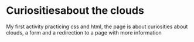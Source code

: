 # Curiositiesabout the clouds
My first activity practicing css and html, the page is about curiosities about clouds, a form and a redirection to a page with more information
